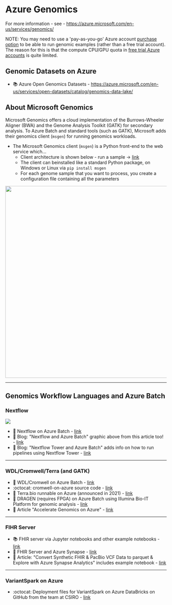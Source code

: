# Azure Genomics

For more information - see - https://azure.microsoft.com/en-us/services/genomics/  

NOTE: You may need to use a 'pay-as-you-go' Azure account [purchase option](https://azure.microsoft.com/en-us/pricing/purchase-options/) to be able to run genomic examples (rather than a free trial account).  The reason for this is that the compute CPU/GPU quota in [free trial Azure accounts](https://azure.microsoft.com/en-us/free/free-account-faq/) is quite limited.

## Genomic Datasets on Azure

- :books: Azure Open Genomics Datasets - https://azure.microsoft.com/en-us/services/open-datasets/catalog/genomics-data-lake/

## About Microsoft Genomics

Microsoft Genomics offers a cloud implementation of the Burrows-Wheeler Aligner (BWA) and the Genome Analysis Toolkit (GATK) for secondary analysis.
To Azure Batch and standard tools (such as GATK), Microsoft adds their genomics client (`msgen`) for running genomics workloads.  

- The Microsoft Genomics client (`msgen`) is a Python front-end to the web service which...
  - Client architecture is shown below - run a sample -> [link](https://docs.microsoft.com/en-us/azure/genomics/overview-what-is-genomics)
  - The client can beinstalled like a standard Python package, on Windows or Linux via `pip install msgen`
  - For each genome sample that you want to process, you create a configuration file containing all the parameters

<img src="https://github.com/lynnlangit/TeamTeri/blob/master/Images/msft-genomics.png" width=600>

---

## Genomics Workflow Languages and Azure Batch

### Nextflow

<img src="https://seqera.io/static/a85bb6dc84e1a06d6564e0ac0855e744/42cbc/blog-nextflow-and-azure-batch-part-1-of-2-1.png">

- 📄 Nextflow on Azure Batch - [link](https://www.nextflow.io/blog/2021/introducing-nextflow-for-azure-batch.html)
- 📘 Blog: "Nextflow and Azure Batch" graphic above from this article too! - [link](https://seqera.io/blog/nextflow-and-azure-batch-part-1-of-2)
- 📘 Blog: "Nextflow Tower and Azure Batch" adds info on how to run pipelines using Nextflow Tower - [link](https://seqera.io/blog/nextflow-and-azure-batch-working-with-tower-part-2-of-2)

---

### WDL/Cromwell/Terra (and GATK)

- 📘 WDL/Cromwell on Azure Batch - [link](https://lynnlangit.medium.com/azure-for-genomic-scale-workloads-ad3c989a3d0b)
- :octocat: cromwell-on-azure source code - [link](https://github.com/microsoft/CromwellOnAzure)
- 📢 Terra.bio runnable on Azure (announced in 2021) - [link](https://terra.bio/exciting-new-horizon-for-terra-with-microsoft/)
- 📄 DRAGEN (requires FPGA) on Azure Batch using Illumina Bio-IT Platform for genomic analysis - [link](https://support-docs.illumina.com/SW/Dragen_MultiCloud/Content/SW/DRAGEN/AzureBatch.htm)
- :book: Article "Accelerate Genomics on Azure" - [link](http://ilikesqldata.com/accelerating-genomics-workflows-and-data-analysis-on-azure/)

---

### FIHR Server

- :books: FHIR server via Jupyter notebooks and other example notebooks - [link](https://github.com/microsoft/genomicsnotebook)
- 📘 FHIR Server and Azure Synapse - [link](https://techcommunity.microsoft.com/t5/healthcare-and-life-sciences/combine-and-explore-fhir-server-and-genomics-data-in-azure/ba-p/3298335)
- :book: Article: "Convert Synthetic FHIR & PacBio VCF Data to parquet & Explore with Azure Synapse Analytics" includes example notebook - [link](https://techcommunity.microsoft.com/t5/healthcare-and-life-sciences/convert-synthetic-fhir-and-pacbio-vcf-data-to-parquet-and/ba-p/3577038)

---

### VariantSpark on Azure

- :octocat: Deployment files for VariantSpark on Azure DataBricks on GitHub from the team at CSIRO - [link](https://github.com/aehrc/VariantSpark-Azure-deployment)

